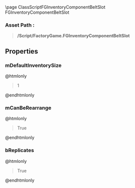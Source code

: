 \page ClassScriptFGInventoryComponentBeltSlot FGInventoryComponentBeltSlot
### Asset Path :
<b><blockquote>/Script/FactoryGame.FGInventoryComponentBeltSlot</blockquote></b>
## Properties

### mDefaultInventorySize
@htmlonly
<blockquote>1</blockquote>
@endhtmlonly

### mCanBeRearrange
@htmlonly
<blockquote>True</blockquote>
@endhtmlonly

### bReplicates
@htmlonly
<blockquote>True</blockquote>
@endhtmlonly

